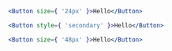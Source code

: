 ```jsx 
<Button size={ '24px' }>Hello</Button>
```

```jsx 
<Button style={ 'secondary' }>Hello</Button>
```

```jsx
<Button size={ '48px' }>Hello</Button>
```